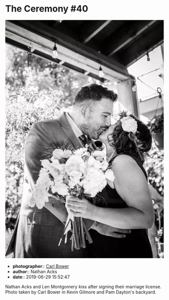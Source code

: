 # The Ceremony \#40

![Nathan Acks and Len Montgomery kiss](assets/2019-06-29-set-1-the-ceremony-40.webp)

* **photographer**:: [Carl Bower](https://carlbowerphotos.com)  
* **author**:: Nathan Acks  
* **date**:: 2019-06-29 15:52:47

Nathan Acks and Len Montgomery kiss after signing their marriage license. Photo taken by Carl Bower in Kevin Gilmore and Pam Dayton's backyard.
